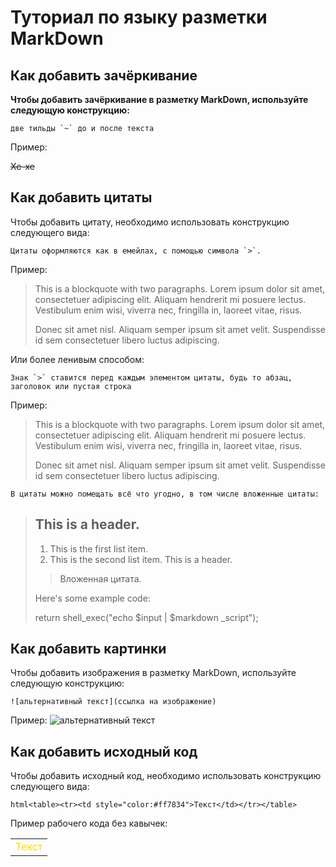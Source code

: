 # Туториал по языку разметки MarkDown

## Как добавить зачёркивание
**Чтобы добавить зачёркивание в разметку MarkDown, используйте следующую конструкцию:**

```
две тильды `~` до и после текста
```

Пример:

~~Хе-хе~~

## Как добавить цитаты
Чтобы добавить цитату, необходимо использовать конструкцию следующего вида:
```
Цитаты оформляются как в емейлах, с помощью символа `>`.
```
Пример:

> This is a blockquote with two paragraphs. Lorem ipsum dolor sit amet,
> consectetuer adipiscing elit. Aliquam hendrerit mi posuere lectus.
> Vestibulum enim wisi, viverra nec, fringilla in, laoreet vitae, risus.
>
> Donec sit amet nisl. Aliquam semper ipsum sit amet velit. Suspendisse
> id sem consectetuer libero luctus adipiscing.

Или более ленивым способом:
```
Знак `>` ставится перед каждым элементом цитаты, будь то абзац, заголовок или пустая строка
```
Пример:

> This is a blockquote with two paragraphs. Lorem ipsum dolor sit amet, consectetuer adipiscing elit. Aliquam hendrerit mi posuere lectus. Vestibulum enim wisi, viverra nec, fringilla in, laoreet vitae, risus.
>
> Donec sit amet nisl. Aliquam semper ipsum sit amet velit. Suspendisse id sem consectetuer libero luctus adipiscing.

```
В цитаты можно помещать всё что угодно, в том числе вложенные цитаты:
```
> ## This is a header.
>
> 1. This is the first list item.
> 2. This is the second list item.
>This is a header.
>
>>Вложенная цитата.
>
>Here's some example code:
>
>return shell_exec("echo $input | $markdown
_script");
>

## Как добавить картинки
Чтобы добавить изображения в разметку MarkDown, используйте следующую конструкцию:
```
![альтернативный текст](ссылка на изображение)
```
Пример:
![альтернативный текст](https://funart.pro/uploads/posts/2021-03/1617048969_52-p-oboi-krasivie-peizazhi-prirodi-56.jpg)

## Как добавить исходный код
Чтобы добавить исходный код, необходимо использовать конструкцию следующего вида:
```
html<table><tr><td style="color:#ff7834">Текст</td></tr></table>
```
Пример рабочего кода без кавычек:

<table><tr><td style="color:#FFD700">Текст</td></tr></table>
